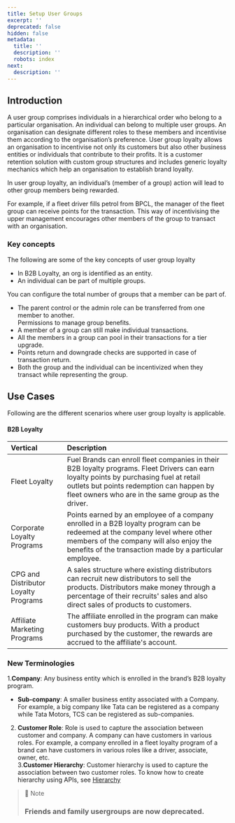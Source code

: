 ```yaml
---
title: Setup User Groups
excerpt: ''
deprecated: false
hidden: false
metadata:
  title: ''
  description: ''
  robots: index
next:
  description: ''
---
```

## Introduction

A user group comprises individuals in a hierarchical order who belong to a particular organisation. An individual can belong to multiple user groups. An organisation can designate different roles to these members and incentivise them according to the organisation’s preference. User group loyalty allows an organisation to incentivise not only its customers but also other business entities or individuals that contribute to their profits. It is a customer retention solution with custom group structures and includes generic loyalty mechanics which help an organisation to establish brand loyalty.

In user group loyalty, an individual’s (member of a group) action will lead to other group members being rewarded.

For example, if a fleet driver fills petrol from BPCL, the manager of the fleet group can receive points for the transaction. This way of incentivising the upper management encourages other members of the group to transact with an organisation.

### Key concepts

The following are some of the key concepts of user group loyalty

* In B2B Loyalty, an org is identified as an entity.
* An individual can be part of multiple groups.

<Callout icon="📘" theme="info">
  You can configure the total number of groups that a member can be part of.
</Callout>

* The parent control or the admin role can be transferred from one member to another.\
  Permissions to manage group benefits.
* A member of a group can still make individual transactions.
* All the members in a group can pool in their transactions for a tier upgrade.
* Points return and downgrade checks are supported in case of transaction return.
* Both the group and the individual can be incentivized when they transact while representing the group.

## Use Cases

Following are the different scenarios where user group loyalty is applicable.

#### B2B Loyalty

| Vertical                             | Description                                                                                                                                                                                                                                |
| :----------------------------------- | :----------------------------------------------------------------------------------------------------------------------------------------------------------------------------------------------------------------------------------------- |
| Fleet Loyalty                        | Fuel Brands can enroll fleet companies in their B2B loyalty programs. Fleet Drivers can earn loyalty points by purchasing fuel at retail outlets but points redemption can happen by fleet owners who are in the same group as the driver. |
| Corporate Loyalty Programs           | Points earned by an employee of a company enrolled in a B2B loyalty program can be redeemed at the company level where other members of the company will also enjoy the benefits of the transaction made by a particular employee.         |
| CPG and Distributor Loyalty Programs | A sales structure where existing distributors can recruit new distributors to sell the products. Distributors make money through a percentage of their recruits' sales and also direct sales of products to customers.                     |
| Affiliate Marketing Programs         | The affiliate enrolled in the program can make customers buy products. With a product purchased by the customer, the rewards are accrued to the affiliate's account.                                                                       |

### New Terminologies

1.**Company**: Any business entity which is enrolled in the brand’s B2B loyalty program.

* **Sub-company**: A smaller business entity associated with a Company. For example, a big company like Tata can be registered as a company while Tata Motors, TCS can be registered as sub-companies.

2. **Customer Role**: Role is used to capture the association between customer and company. A company can have customers in various roles. For example, a company enrolled in a fleet loyalty program of a brand can have customers in various roles like a driver, associate, owner, etc.\
   3.**Customer Hierarchy**: Customer hierarchy is used to capture the association between two customer roles. To know how to create hierarchy using APIs, see [Hierarchy](https://docs.capillarytech.com/docs/hierarchy)

> 🚧 Note
>
> ### Friends and family usergroups are now deprecated.